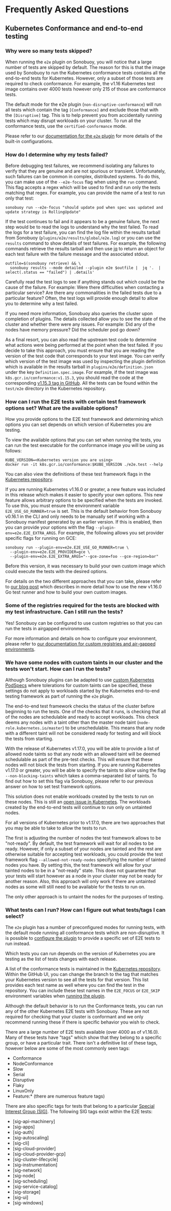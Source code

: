 # Frequently Asked Questions

## Kubernetes Conformance and end-to-end testing
### Why were so many tests skipped?
When running the `e2e` plugin on Sonobuoy, you will notice that a large number of tests are skipped by default.
The reason for this is that the image used by Sonobuoy to run the Kubernetes conformance tests contains all the end-to-end tests for Kubernetes.
However, only a subset of those tests are required to check conformance.
For example, the v1.16 Kubernetes test image contains over 4000 tests however only 215 of those are conformance tests.

The default mode for the e2e plugin (`non-disruptive-conformance`) will run all tests which contain the tag `[Conformance]` and exclude those that with the `[Disruptive]` tag.
This is to help prevent you from accidentally running tests which may disrupt workloads on your cluster.
To run all the conformance tests, use the `certified-conformance` mode.

Please refer to our [documentation for the `e2e` plugin][e2ePlugin] for more details of the built-in configurations.

### How do I determine why my tests failed?
Before debugging test failures, we recommend isolating any failures to verify that they are genuine and are not spurious or transient.
Unfortunately, such failures can be common in complex, distributed systems.
To do this, you can make use of the `--e2e-focus` flag when using the `run` command.
This flag accepts a regex which will be used to find and run only the tests matching that regex.
For example, you can provide the name of a test to run only that test:

```
sonobuoy run --e2e-focus "should update pod when spec was updated and update strategy is RollingUpdate"
```

If the test continues to fail and it appears to be a genuine failure, the next step would be to read the logs to understand why the test failed.
To read the logs for a test failure, you can find the log file within the results tarball from Sonobuoy (`plugins/e2e/results/global/e2e.log`) or you can use the `results` command to show details of test failures.
For example, the following commands retrieve the results tarball and then use [jq][jq] to return an object for each test failure with the failure message and the associated stdout.

```
outfile=$(sonobuoy retrieve) && \
  sonobuoy results --mode detailed --plugin e2e $outfile |  jq '.  | select(.status == "failed") | .details'
```

Carefully read the test logs to see if anything stands out which could be the cause of the failure.
For example: Were there difficulties when contacting a particular service? Are there any commonalities in the failed tests due to a particular feature? 
Often, the test logs will provide enough detail to allow you to determine why a test failed.

If you need more information, Sonobuoy also queries the cluster upon completion of plugins.
The details collected allow you to see the state of the cluster and whether there were any issues.
For example: Did any of the nodes have memory pressure? Did the scheduler pod go down?

As a final resort, you can also read the upstream test code to determine what actions were being performed at the point when the test failed.
If you decide to take this approach, you must ensure that you are reading the version of the test code that corresponds to your test image.
You can verify which version of the test image was used by inspecting the plugin definition which is available in the results tarball in `plugins/e2e/definition.json` under the key `Definition.spec.image`.
For example, if the test image was `k8s.gcr.io/conformance:v1.15.3`, you should read the code at the corresponding [v1.15.3 tag in GitHub][kubernetes-1.15.3].
All the tests can be found within the `test/e2e` directory in the Kubernetes repository.

### How can I run the E2E tests with certain test framework options set? What are the available options?
How you provide options to the E2E test framework and determining which options you can set depends on which version of Kubernetes you are testing.

To view the available options that you can set when running the tests, you can run the test executable for the conformance image you will be using as follows:

```
KUBE_VERSION=<Kubernetes version you are using>
docker run -it k8s.gcr.io/conformance:$KUBE_VERSION ./e2e.test --help
```

You can also view the definitions of these test framework flags in the [Kubernetes repository][framework-flags].

If you are running Kubernetes v1.16.0 or greater, a new feature was included in this release which makes it easier to specify your own options.
This new feature allows arbitrary options to be specified when the tests are invoked.
To use this, you must ensure the environment variable `E2E_USE_GO_RUNNER=true` is set.
This is the default behavior from Sonobuoy v0.16.1 in the CLI and only needs to be manually set if working with a Sonobuoy manifest generated by an earlier version.
If this is enabled, then you can provide your options with the flag `--plugin-env=e2e.E2E_EXTRA_ARGS`.
For example, the following allows you set provider specific flags for running on GCE:

```
sonobuoy run --plugin-env=e2e.E2E_USE_GO_RUNNER=true \
  --plugin-env=e2e.E2E_PROVIDER=gce \
  --plugin-env=e2e.E2E_EXTRA_ARGS="--gce-zone=foo --gce-region=bar"
```

Before this version, it was necessary to build your own custom image which could execute the tests with the desired options.

For details on the two different approaches that you can take, please refer to [our blog post][custom-e2e-image] which describes in more detail how to use the new v1.16.0 Go test runner and how to build your own custom images.


### Some of the registries required for the tests are blocked with my test infrastructure. Can I still run the tests?
Yes! Sonobuoy can be configured to use custom registries so that you can run the tests in airgapped environments.

For more information and details on how to configure your environment, please refer to [our documentation for custom registries and air-gapped environments][airgap].

### We have some nodes with custom taints in our cluster and the tests won't start. How can I run the tests?
Although Sonobuoy plugins can be adapted to use [custom Kubernetes PodSpecs][custom-podspecs] where tolerations for custom taints can be specified, these settings do not apply to workloads started by the Kubernetes end-to-end testing framework as part of running the `e2e` plugin.

The end-to-end test framework checks the status of the cluster before beginning to run the tests.
One of the checks that it runs, is checking that all of the nodes are schedulable and ready to accept workloads.
This check deems any nodes with a taint other than the master node taint (`node-role.kubernetes.io/master`) to be unschedulable.
This means that any node with a different taint will not be considered ready for testing and will block the tests from starting.

With the release of Kubernetes v1.17.0, you will be able to provide a list of allowed node taints so that any node with an allowed taint will be deemed schedulable as part of the pre-test checks.
This will ensure that these nodes will not block the tests from starting.
If you are running Kubernetes v1.17.0 or greater, you will be able to specify the taints to allow using the flag `--non-blocking-taints` which takes a comma-separated list of taints.
To find out how to set this flag via Sonobuoy, please refer to our previous answer on how to set test framework options.

This solution does not enable workloads created by the tests to run on these nodes.
This is still an [open issue in Kubernetes][support-custom-taints].
The workloads created by the end-to-end tests will continue to run only on untainted nodes.

For all versions of Kubernetes prior to v1.17.0, there are two approaches that you may be able to take to allow the tests to run.

The first is adjusting the number of nodes the test framework allows to be "not-ready".
By default, the test framework will wait for all nodes to be ready.
However, if only a subset of your nodes are tainted and the rest are otherwise suitable for accepting test workloads, you could provide the test framework flag `--allowed-not-ready-nodes` specifying the number of tainted nodes you have.
By setting this, the test framework will allow for your tainted nodes to be in a "not-ready" state.
This does not guarantee that your tests will start however as a node in your cluster may not be ready for another reason.
Also, this approach will only work if there are untainted nodes as some will still need to be available for the tests to run on.

The only other approach is to untaint the nodes for the purposes of testing.

### What tests can I run? How can I figure out what tests/tags I can select?
The `e2e` plugin has a number of preconfigured modes for running tests, with the default mode running all conformance tests which are non-disruptive.
It is possible to [configure the plugin][e2ePlugin] to provide a specific set of E2E tests to run instead.

Which tests you can run depends on the version of Kubernetes you are testing as the list of tests changes with each release.

A list of the conformance tests is maintained in the [Kubernetes repository][kubernetes-conformance].
Within the GitHub UI, you can change the branch to the tag that matches your Kubernetes version to see all the tests for that version.
This list provides each test name as well where you can find the test in the repository.
You can include these test names in the `E2E_FOCUS` or `E2E_SKIP` environment variables when [running the plugin][e2ePlugin].

Although the default behavior is to run the Conformance tests, you can run any of the other Kubernetes E2E tests with Sonobuoy.
These are not required for checking that your cluster is conformant and we only recommend running these if there is specific behavior you wish to check.

There are a large number of E2E tests available (over 4000 as of v1.16.0).
Many of these tests have "tags" which show that they belong to a specific group, or have a particular trait.
There isn't a definitive list of these tags, however below are some of the most commonly seen tags:

- Conformance
- NodeConformance
- Slow
- Serial
- Disruptive
- Flaky
- LinuxOnly
- Feature:* (there are numerous feature tags)

There are also specific tags for tests that belong to a particular [Special Interest Group (SIG)][sig-list].
The following SIG tags exist within the E2E tests:

- [sig-api-machinery]
- [sig-apps]
- [sig-auth]
- [sig-autoscaling]
- [sig-cli]
- [sig-cloud-provider]
- [sig-cloud-provider-gcp]
- [sig-cluster-lifecycle]
- [sig-instrumentation]
- [sig-network]
- [sig-node]
- [sig-scheduling]
- [sig-service-catalog]
- [sig-storage]
- [sig-ui]
- [sig-windows]


[kubernetes-podspec]: https://kubernetes.io/docs/reference/generated/kubernetes-api/v1.16/#podspec-v1-core
[custom-e2e-image]: https://sonobuoy.io/custom-e2e-image/
[custom-podspecs]: https://sonobuoy.io/customizing-plugin-podspecs/
[sig-list]: https://github.com/kubernetes/community/blob/master/sig-list.md
[jq]: https://stedolan.github.io/jq/
[kubernetes-1.15.3]: https://github.com/kubernetes/kubernetes/tree/v1.15.3
[kubernetes-conformance]: https://github.com/kubernetes/kubernetes/blob/master/test/conformance/testdata/conformance.yaml
[airgap]: airgap.md
[e2ePlugin]: e2eplugin.md
[customPlugins]: plugins.md
[support-custom-taints]: https://github.com/kubernetes/kubernetes/issues/83329
[framework-flags]: https://github.com/kubernetes/kubernetes/blob/master/test/e2e/framework/test_context.go
